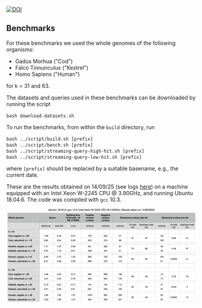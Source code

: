 [![DOI](https://zenodo.org/badge/DOI/10.5281/zenodo.7239205.svg)](https://doi.org/10.5281/zenodo.7239205)

Benchmarks
----------

For these benchmarks we used the whole genomes of the following organisms:

- Gadus Morhua ("Cod")
- Falco Tinnunculus ("Kestrel")
- Homo Sapiens ("Human")

for k = 31 and 63.

The datasets and queries used in these benchmarks can be downloaded
by running the script

```
bash download-datasets.sh
```

To run the benchmarks, from within the `build` directory, run

```
bash ../script/build.sh [prefix]
bash ../script/bench.sh [prefix]
bash ../script/streaming-query-high-hit.sh [prefix]
bash ../script/streaming-query-low-hit.sh [prefix]
```

where `[prefix]` should be replaced by a suitable basename, e.g., the current date.

These are the results obtained on 14/09/25 (see logs [here](results-14-09-25))
on a machine equipped with an Intel Xeon W-2245 CPU @ 3.90GHz, and running Ubuntu 18.04.6.
The code was compiled with `gcc` 10.3.

![](results-14-09-25/results.png)
